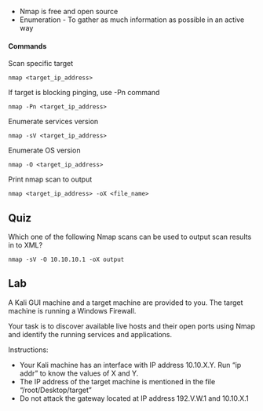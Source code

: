 
- Nmap is free and open source
- Enumeration - To gather as much information as possible in an active way

#### Commands

Scan specific target
```
nmap <target_ip_address>
```

If target is blocking pinging, use -Pn command
```
nmap -Pn <target_ip_address>
```

Enumerate services version
```
nmap -sV <target_ip_address>
```

Enumerate OS version
```
nmap -O <target_ip_address>
```

Print nmap scan to output
```
nmap <target_ip_address> -oX <file_name>
```

## Quiz

Which one of the following Nmap scans can be used to output scan results in to XML?

	nmap -sV -O 10.10.10.1 -oX output


## Lab

A Kali GUI machine and a target machine are provided to you. The target machine is running a Windows Firewall. 

Your task is to discover available live hosts and their open ports using Nmap and identify the running services and applications.

Instructions:

- Your Kali machine has an interface with IP address 10.10.X.Y. Run “ip addr” to know the values of X and Y.
- The IP address of the target machine is mentioned in the file “/root/Desktop/target”
- Do not attack the gateway located at IP address 192.V.W.1 and 10.10.X.1

